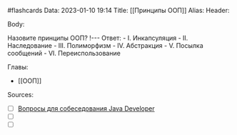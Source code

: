 #flashcards
Data: 2023-01-10 19:14
Title: [[Принципы ООП]]
Alias:
Header:



Body:



Назовите принципы ООП?
!---
Ответ:
	- I. Инкапсуляция
	- II. Наследование
	- III. Полиморфизм
	- IV. Абстракция
	- V. Посылка сообщений
	- VI. Переиспользование
<!--SR:!2023-01-28,1,130-->





Главы:
- [[ООП]]


Sources:
- [ ] [Вопросы для собеседования Java Developer](https://github.com/enhorse/java-interview/blob/master/README.md#%D0%9E%D0%9E%D0%9F)
- [ ] []()
- [ ] []()
